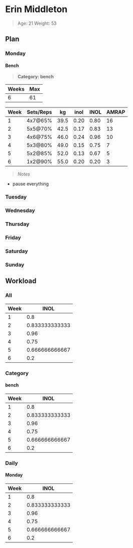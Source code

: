 # Erin Middleton
>Age: 21 Weight: 53
 
## Plan
### Monday
  
#### Bench
>__Category: bench__
 
Weeks | Max
------|----
6     | 61 
  
Week | Sets/Reps | kg   | inol | INOL | AMRAP
-----|-----------|------|------|------|------
1    | 4x7@65%   | 39.5 | 0.20 | 0.80 | 16   
2    | 5x5@70%   | 42.5 | 0.17 | 0.83 | 13   
3    | 4x6@75%   | 46.0 | 0.24 | 0.96 | 10   
4    | 5x3@80%   | 49.0 | 0.15 | 0.75 | 7    
5    | 5x2@85%   | 52.0 | 0.13 | 0.67 | 5    
6    | 1x2@90%   | 55.0 | 0.20 | 0.20 | 3    
>_Notes_
 
+ pause everything  
### Tuesday
  
### Wednesday
  
### Thursday
  
### Friday
  
### Saturday
  
### Sunday
  
## Workload
### All
Week | INOL          
-----|---------------
1    | 0.8           
2    | 0.833333333333
3    | 0.96          
4    | 0.75          
5    | 0.666666666667
6    | 0.2           
  
### Category
#### bench
Week | INOL          
-----|---------------
1    | 0.8           
2    | 0.833333333333
3    | 0.96          
4    | 0.75          
5    | 0.666666666667
6    | 0.2           
  
### Daily
#### Monday
Week | INOL          
-----|---------------
1    | 0.8           
2    | 0.833333333333
3    | 0.96          
4    | 0.75          
5    | 0.666666666667
6    | 0.2           
  
